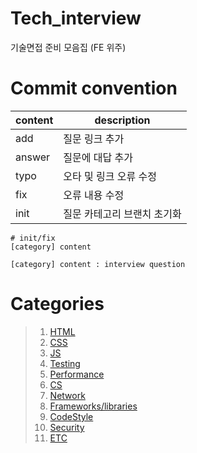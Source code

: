 # Tech_interview

기술면접 준비 모음집 (FE 위주)

# Commit convention

| content | description                 |
| ------- | --------------------------- |
| add     | 질문 링크 추가              |
| answer  | 질문에 대답 추가            |
| typo    | 오타 및 링크 오류 수정      |
| fix     | 오류 내용 수정              |
| init    | 질문 카테고리 브랜치 초기화 |

```
# init/fix
[category] content

[category] content : interview question
```

# Categories

> 1. [HTML](https://github.com/Pyotato/tech_interview/tree/HTML)
> 2. [CSS](https://github.com/Pyotato/tech_interview/tree/CSS)
> 3. [JS](https://github.com/Pyotato/tech_interview/tree/JS)
> 4. [Testing](https://github.com/Pyotato/tech_interview/tree/Testing)
> 5. [Performance](https://github.com/Pyotato/tech_interview/tree/Performance)
> 6. [CS](https://github.com/Pyotato/tech_interview/tree/CS)
> 7. [Network](https://github.com/Pyotato/tech_interview/tree/Network)
> 8. [Frameworks/libraries](https://github.com/Pyotato/tech_interview/tree/Frameworks/libraries) 
> 9. [CodeStyle](https://github.com/Pyotato/tech_interview/tree/CodeStyle)
> 10. [Security](https://github.com/Pyotato/tech_interview/tree/Security)
> 11. [ETC](https://github.com/Pyotato/tech_interview/tree/ETC)
